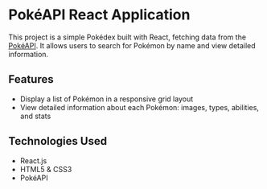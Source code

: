 # PokéAPI React Application

This project is a simple Pokédex built with React, fetching data from the [PokéAPI](https://pokeapi.co/). It allows users to search for Pokémon by name and view detailed information.

## Features

- Display a list of Pokémon in a responsive grid layout
- View detailed information about each Pokémon: images, types, abilities, and stats

## Technologies Used

- React.js
- HTML5 & CSS3
- PokéAPI
